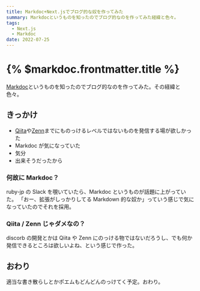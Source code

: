 ```yaml
---
title: Markdoc+Next.jsでブログ的な奴を作ってみた
summary: Markdocというものを知ったのでブログ的なのを作ってみた経緯と色々。
tags:
  - Next.js
  - Markdoc
date: 2022-07-25
---
```


# {% $markdoc.frontmatter.title %}

[Markdoc](https://markdoc.io)というものを知ったのでブログ的なのを作ってみた。その経緯と色々。

## きっかけ

- [Qiita](https://qiita.com)や[Zenn](https://zenn.dev)までにものっけるレベルではないものを発信する場が欲しかった
- Markdoc が気になっていた
- 気分
- 出来そうだったから

### 何故に Markdoc？

ruby-jp の Slack を覗いていたら、Markdoc というものが話題に上がっていた。
「おー、拡張がしっかりしてる Markdown 的な奴か」っていう感じで気になっていたのでそれを採用。

### Qiita / Zenn じゃダメなの？

discorb の開発とかは Qiita や Zenn にのっける物ではないだろうし、でも何か発信できるところは欲しいよね、という感じで作った。

## おわり

適当な書き散らしとかポエムもどんどんのっけてく予定。おわり。
